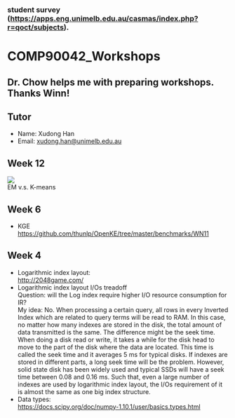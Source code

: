 
### student survey (https://apps.eng.unimelb.edu.au/casmas/index.php?r=qoct/subjects). 

# COMP90042_Workshops

## Dr. Chow helps me with preparing workshops. Thanks Winn!

## Tutor
- Name: Xudong Han
- Email: xudong.han@unimelb.edu.au

## Week 12
![](https://upload.wikimedia.org/wikipedia/commons/6/69/EM_Clustering_of_Old_Faithful_data.gif)<br>
EM v.s. K-means


## Week 6
- KGE <br>
	https://github.com/thunlp/OpenKE/tree/master/benchmarks/WN11

## Week 4
- Logarithmic index layout: <br>
	http://2048game.com/
- Logarithmic index layout I/Os treadoff <br>
Question: will the Log index require higher I/O resource consumption for IR?<br>
My idea: No. When processing a certain query, all rows in every Inverted Index which are related to query terms will be read to RAM. In this case, no matter how many indexes are stored in the disk, the total amount of data transmitted is the same. The difference might be the seek time. When doing a disk read or write, it takes a while for the disk head to move to the part of the disk where the data are located. This time is called the seek time and it averages 5 ms for typical disks. If indexes are stored in different parts, a long seek time will be the problem. However, solid state disk has been widely used and typical SSDs will have a seek time between 0.08 and 0.16 ms. Such that, even a large number of indexes are used by logarithmic index layout, the I/Os requirement of it is almost the same as one big index structure.
- Data types:<br>
	https://docs.scipy.org/doc/numpy-1.10.1/user/basics.types.html
